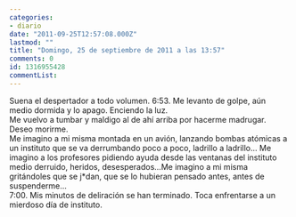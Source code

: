 ```yaml
---
categories:
- diario
date: "2011-09-25T12:57:08.000Z"
lastmod: ""
title: "Domingo, 25 de septiembre de 2011 a las 13:57"
comments: 0
id: 1316955428
commentList:
---
```


Suena el despertador a todo volumen.  6:53. Me levanto de golpe, aún medio dormida y lo apago. Enciendo la luz.  
 Me vuelvo a tumbar y maldigo al de ahí arriba por hacerme madrugar. Deseo morirme.  
 Me imagino a mi misma montada en un avión, lanzando bombas atómicas a un instituto que se va derrumbando poco a poco, ladrillo a ladrillo... Me imagino a los profesores pidiendo ayuda desde las ventanas del instituto medio derruido, heridos, desesperados...Me imagino a mi misma gritándoles que se j*dan, que se lo hubieran pensado antes, antes de suspenderme...  
7:00. Mis minutos de deliración se han terminado. Toca enfrentarse a un mierdoso día de instituto.